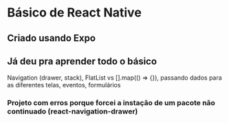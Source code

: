 # Básico de React Native

## Criado usando Expo

## Já deu pra aprender todo o básico 
Navigation (drawer, stack), FlatList vs [].map(() => {}), passando dados para as diferentes telas, eventos, formulários

### Projeto com erros porque forcei a instação de um pacote não continuado (react-navigation-drawer)
